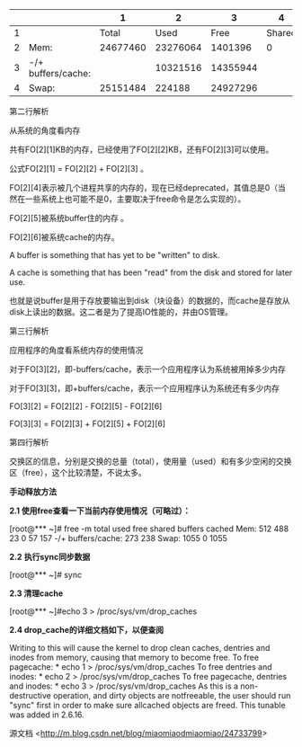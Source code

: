 |      |                      | 1        | 2        | 3        | 4      | 5       | 6        |
| ---- | -------------------- | -------- | -------- | -------- | ------ | ------- | -------- |
| 1    |                      | Total    | Used     | Free     | Shared | Buffers | cached   |
| 2    | Mem:                 | 24677460 | 23276064 | 1401396  | 0      | 870540  | 12084008 |
| 3    | -/+   buffers/cache: |          | 10321516 | 14355944 |        |         |          |
| 4    | Swap:                | 25151484 | 224188   | 24927296 |        |         |          |

第二行解析

从系统的角度看内存

共有FO[2][1]KB的内存，已经使用了FO[2][2]KB，还有FO[2][3]可以使用。

公式FO[2][1] = FO[2][2] + FO[2][3] 。

FO[2][4]表示被几个进程共享的内存的，现在已经deprecated，其值总是0（当然在一些系统上也可能不是0，主要取决于free命令是怎么实现的）。

FO[2][5]被系统buffer住的内存 。

FO[2][6]被系统cache的内存。

A buffer is something that has yet to be "written" to disk. 

A cache is something that has been "read" from the disk and stored for later use.

也就是说buffer是用于存放要输出到disk（块设备）的数据的，而cache是存放从disk上读出的数据。这二者是为了提高IO性能的，并由OS管理。

第三行解析

应用程序的角度看系统内存的使用情况

对于FO[3][2]，即-buffers/cache，表示一个应用程序认为系统被用掉多少内存

对于FO[3][3]，即+buffers/cache，表示一个应用程序认为系统还有多少内存

FO[3][2] = FO[2][2] - FO[2][5] - FO[2][6]

FO[3][3] = FO[2][3] + FO[2][5] + FO[2][6]

第四行解析

交换区的信息，分别是交换的总量（total），使用量（used）和有多少空闲的交换区（free），这个比较清楚，不说太多。

 

**手动释放方法** 

**2.1 使用free查看一下当前内存使用情况（可略过）：** 

[root@*** ~]# free -m
 total       used       free     shared    buffers     cached
 Mem:           512        488         23          0         57        157
 -/+ buffers/cache:        273        238 Swap:         1055          0       1055

**2.2** **执行****sync****同步数据**

[root@*** ~]# sync

**2.3 清理cache**

[root@*** ~]#echo 3 > /proc/sys/vm/drop_caches

**2.4 drop_cache的详细文档如下，以便查阅**

Writing to this will cause the kernel to drop clean caches, dentries and inodes from memory, causing that memory to become free.
 To free pagecache:
 \* echo 1 > /proc/sys/vm/drop_caches
 To free dentries and inodes:
 \* echo 2 > /proc/sys/vm/drop_caches
 To free pagecache, dentries and inodes:
 \* echo 3 > /proc/sys/vm/drop_caches
 As this is a non-destructive operation, and dirty objects are notfreeable, the user should run "sync" first in order to make sure allcached objects are freed.
 This tunable was added in 2.6.16.

 

源文档 <<http://m.blog.csdn.net/blog/miaomiaodmiaomiao/24733799>> 

 

 